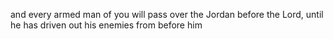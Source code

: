 and every armed man of you will pass over the Jordan before the Lord, until he has driven out his enemies from before him
